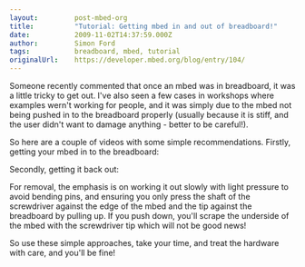 ```yaml
---
layout:         post-mbed-org
title:          "Tutorial: Getting mbed in and out of breadboard!"
date:           2009-11-02T14:37:59.000Z
author:         Simon Ford
tags:           breadboard, mbed, tutorial
originalUrl:    https://developer.mbed.org/blog/entry/104/
---
```


<p>Someone recently commented that once an mbed was in breadboard, it was
  a little tricky to get out. I&apos;ve also seen a few cases in workshops
  where examples wern&apos;t working for people, and it was simply due to
  the mbed not being pushed in to the breadboard properly (usually because
  it is stiff, and the user didn&apos;t want to damage anything - better
  to be careful!).</p>
<p>So here are a couple of videos with some simple recommendations. Firstly,
  getting your mbed in to the breadboard:</p>
<p>
  <object data="http://www.youtube.com/v/ksLhXegxW6c" height="350" type="application/x-shockwave-flash"
  width="425">
    <param name="src" value="http://www.youtube.com/v/ksLhXegxW6c">
  </object>
</p>
<p>Secondly, getting it back out:</p>
<p>
  <object data="http://www.youtube.com/v/gfwkgxS9fhQ" height="350" type="application/x-shockwave-flash"
  width="425">
    <param name="src" value="http://www.youtube.com/v/gfwkgxS9fhQ">
  </object>
</p>
<p>For removal, the emphasis is on working it out slowly with light pressure
  to avoid bending pins, and ensuring you only press the shaft of the screwdriver
  against the edge of the mbed and the tip against the breadboard by pulling
  up. If you push down, you&apos;ll scrape the underside of the mbed with
  the screwdriver tip which will not be good news!</p>
<p>So use these simple approaches, take your time, and treat the hardware
  with care, and you&apos;ll be fine!</p>
